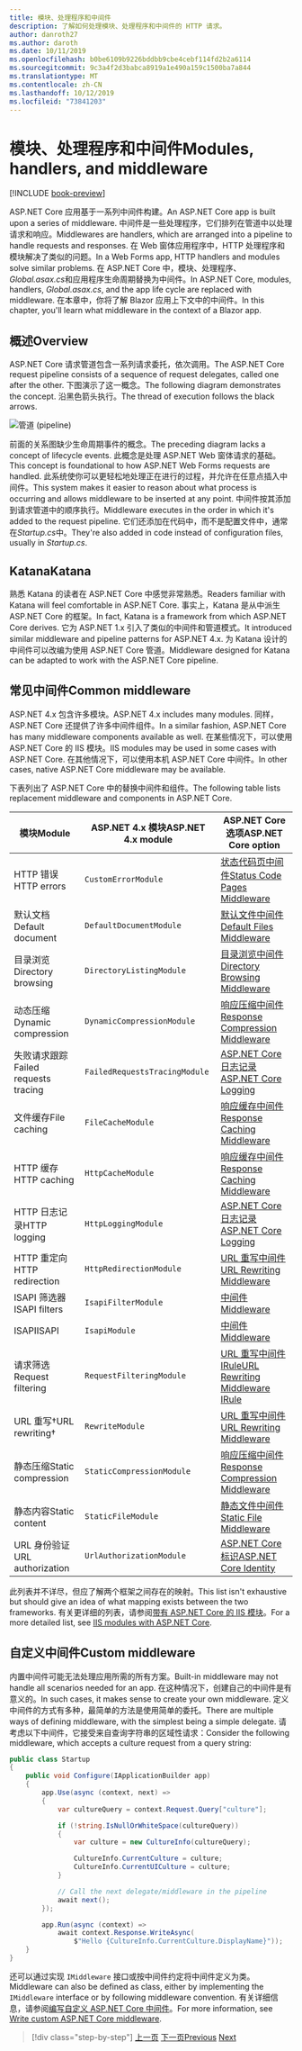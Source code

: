 ```yaml
---
title: 模块、处理程序和中间件
description: 了解如何处理模块、处理程序和中间件的 HTTP 请求。
author: danroth27
ms.author: daroth
ms.date: 10/11/2019
ms.openlocfilehash: b0be6109b9226bddbb9cbe4cebf114fd2b2a6114
ms.sourcegitcommit: 9c3a4f2d3babca8919a1e490a159c1500ba7a844
ms.translationtype: MT
ms.contentlocale: zh-CN
ms.lasthandoff: 10/12/2019
ms.locfileid: "73841203"
---
```

# <a name="modules-handlers-and-middleware"></a><span data-ttu-id="d79b8-103">模块、处理程序和中间件</span><span class="sxs-lookup"><span data-stu-id="d79b8-103">Modules, handlers, and middleware</span></span>

[!INCLUDE [book-preview](../../../includes/book-preview.md)]

<span data-ttu-id="d79b8-104">ASP.NET Core 应用基于一系列中间件构建。</span><span class="sxs-lookup"><span data-stu-id="d79b8-104">An ASP.NET Core app is built upon a series of middleware.</span></span> <span data-ttu-id="d79b8-105">中间件是一些处理程序，它们排列在管道中以处理请求和响应。</span><span class="sxs-lookup"><span data-stu-id="d79b8-105">Middlewares are handlers, which are arranged into a pipeline to handle requests and responses.</span></span> <span data-ttu-id="d79b8-106">在 Web 窗体应用程序中，HTTP 处理程序和模块解决了类似的问题。</span><span class="sxs-lookup"><span data-stu-id="d79b8-106">In a Web Forms app, HTTP handlers and modules solve similar problems.</span></span> <span data-ttu-id="d79b8-107">在 ASP.NET Core 中，模块、处理程序、 *Global.asax.cs*和应用程序生命周期替换为中间件。</span><span class="sxs-lookup"><span data-stu-id="d79b8-107">In ASP.NET Core, modules, handlers, *Global.asax.cs*, and the app life cycle are replaced with middleware.</span></span> <span data-ttu-id="d79b8-108">在本章中，你将了解 Blazor 应用上下文中的中间件。</span><span class="sxs-lookup"><span data-stu-id="d79b8-108">In this chapter, you'll learn what middleware in the context of a Blazor app.</span></span>

## <a name="overview"></a><span data-ttu-id="d79b8-109">概述</span><span class="sxs-lookup"><span data-stu-id="d79b8-109">Overview</span></span>

<span data-ttu-id="d79b8-110">ASP.NET Core 请求管道包含一系列请求委托，依次调用。</span><span class="sxs-lookup"><span data-stu-id="d79b8-110">The ASP.NET Core request pipeline consists of a sequence of request delegates, called one after the other.</span></span> <span data-ttu-id="d79b8-111">下图演示了这一概念。</span><span class="sxs-lookup"><span data-stu-id="d79b8-111">The following diagram demonstrates the concept.</span></span> <span data-ttu-id="d79b8-112">沿黑色箭头执行。</span><span class="sxs-lookup"><span data-stu-id="d79b8-112">The thread of execution follows the black arrows.</span></span>

![管道 (pipeline)](media/middleware/request-delegate-pipeline.png)

<span data-ttu-id="d79b8-114">前面的关系图缺少生命周期事件的概念。</span><span class="sxs-lookup"><span data-stu-id="d79b8-114">The preceding diagram lacks a concept of lifecycle events.</span></span> <span data-ttu-id="d79b8-115">此概念是处理 ASP.NET Web 窗体请求的基础。</span><span class="sxs-lookup"><span data-stu-id="d79b8-115">This concept is foundational to how ASP.NET Web Forms requests are handled.</span></span> <span data-ttu-id="d79b8-116">此系统使你可以更轻松地处理正在进行的过程，并允许在任意点插入中间件。</span><span class="sxs-lookup"><span data-stu-id="d79b8-116">This system makes it easier to reason about what process is occurring and allows middleware to be inserted at any point.</span></span> <span data-ttu-id="d79b8-117">中间件按其添加到请求管道中的顺序执行。</span><span class="sxs-lookup"><span data-stu-id="d79b8-117">Middleware executes in the order in which it's added to the request pipeline.</span></span> <span data-ttu-id="d79b8-118">它们还添加在代码中，而不是配置文件中，通常在*Startup.cs*中。</span><span class="sxs-lookup"><span data-stu-id="d79b8-118">They're also added in code instead of configuration files, usually in *Startup.cs*.</span></span>

## <a name="katana"></a><span data-ttu-id="d79b8-119">Katana</span><span class="sxs-lookup"><span data-stu-id="d79b8-119">Katana</span></span>

<span data-ttu-id="d79b8-120">熟悉 Katana 的读者在 ASP.NET Core 中感觉非常熟悉。</span><span class="sxs-lookup"><span data-stu-id="d79b8-120">Readers familiar with Katana will feel comfortable in ASP.NET Core.</span></span> <span data-ttu-id="d79b8-121">事实上，Katana 是从中派生 ASP.NET Core 的框架。</span><span class="sxs-lookup"><span data-stu-id="d79b8-121">In fact, Katana is a framework from which ASP.NET Core derives.</span></span> <span data-ttu-id="d79b8-122">它为 ASP.NET 1.x 引入了类似的中间件和管道模式。</span><span class="sxs-lookup"><span data-stu-id="d79b8-122">It introduced similar middleware and pipeline patterns for ASP.NET 4.x.</span></span> <span data-ttu-id="d79b8-123">为 Katana 设计的中间件可以改编为使用 ASP.NET Core 管道。</span><span class="sxs-lookup"><span data-stu-id="d79b8-123">Middleware designed for Katana can be adapted to work with the ASP.NET Core pipeline.</span></span>

## <a name="common-middleware"></a><span data-ttu-id="d79b8-124">常见中间件</span><span class="sxs-lookup"><span data-stu-id="d79b8-124">Common middleware</span></span>

<span data-ttu-id="d79b8-125">ASP.NET 4.x 包含许多模块。</span><span class="sxs-lookup"><span data-stu-id="d79b8-125">ASP.NET 4.x includes many modules.</span></span> <span data-ttu-id="d79b8-126">同样，ASP.NET Core 还提供了许多中间件组件。</span><span class="sxs-lookup"><span data-stu-id="d79b8-126">In a similar fashion, ASP.NET Core has many middleware components available as well.</span></span> <span data-ttu-id="d79b8-127">在某些情况下，可以使用 ASP.NET Core 的 IIS 模块。</span><span class="sxs-lookup"><span data-stu-id="d79b8-127">IIS modules may be used in some cases with ASP.NET Core.</span></span> <span data-ttu-id="d79b8-128">在其他情况下，可以使用本机 ASP.NET Core 中间件。</span><span class="sxs-lookup"><span data-stu-id="d79b8-128">In other cases, native ASP.NET Core middleware may be available.</span></span>

<span data-ttu-id="d79b8-129">下表列出了 ASP.NET Core 中的替换中间件和组件。</span><span class="sxs-lookup"><span data-stu-id="d79b8-129">The following table lists replacement middleware and components in ASP.NET Core.</span></span>

|<span data-ttu-id="d79b8-130">模块</span><span class="sxs-lookup"><span data-stu-id="d79b8-130">Module</span></span>                 |<span data-ttu-id="d79b8-131">ASP.NET 4.x 模块</span><span class="sxs-lookup"><span data-stu-id="d79b8-131">ASP.NET 4.x module</span></span>           |<span data-ttu-id="d79b8-132">ASP.NET Core 选项</span><span class="sxs-lookup"><span data-stu-id="d79b8-132">ASP.NET Core option</span></span>|
|-----------------------|-----------------------------|-------------------|
|<span data-ttu-id="d79b8-133">HTTP 错误</span><span class="sxs-lookup"><span data-stu-id="d79b8-133">HTTP errors</span></span>            |`CustomErrorModule`          |[<span data-ttu-id="d79b8-134">状态代码页中间件</span><span class="sxs-lookup"><span data-stu-id="d79b8-134">Status Code Pages Middleware</span></span>](/aspnet/core/fundamentals/error-handling#usestatuscodepages)|
|<span data-ttu-id="d79b8-135">默认文档</span><span class="sxs-lookup"><span data-stu-id="d79b8-135">Default document</span></span>       |`DefaultDocumentModule`      |[<span data-ttu-id="d79b8-136">默认文件中间件</span><span class="sxs-lookup"><span data-stu-id="d79b8-136">Default Files Middleware</span></span>](/aspnet/core/fundamentals/static-files#serve-a-default-document)|
|<span data-ttu-id="d79b8-137">目录浏览</span><span class="sxs-lookup"><span data-stu-id="d79b8-137">Directory browsing</span></span>     |`DirectoryListingModule`     |[<span data-ttu-id="d79b8-138">目录浏览中间件</span><span class="sxs-lookup"><span data-stu-id="d79b8-138">Directory Browsing Middleware</span></span>](/aspnet/core/fundamentals/static-files#enable-directory-browsing)|
|<span data-ttu-id="d79b8-139">动态压缩</span><span class="sxs-lookup"><span data-stu-id="d79b8-139">Dynamic compression</span></span>    |`DynamicCompressionModule`   |[<span data-ttu-id="d79b8-140">响应压缩中间件</span><span class="sxs-lookup"><span data-stu-id="d79b8-140">Response Compression Middleware</span></span>](/aspnet/core/performance/response-compression)|
|<span data-ttu-id="d79b8-141">失败请求跟踪</span><span class="sxs-lookup"><span data-stu-id="d79b8-141">Failed requests tracing</span></span>|`FailedRequestsTracingModule`|[<span data-ttu-id="d79b8-142">ASP.NET Core 日志记录</span><span class="sxs-lookup"><span data-stu-id="d79b8-142">ASP.NET Core Logging</span></span>](/aspnet/core/fundamentals/logging/index#tracesource-provider)|
|<span data-ttu-id="d79b8-143">文件缓存</span><span class="sxs-lookup"><span data-stu-id="d79b8-143">File caching</span></span>           |`FileCacheModule`            |[<span data-ttu-id="d79b8-144">响应缓存中间件</span><span class="sxs-lookup"><span data-stu-id="d79b8-144">Response Caching Middleware</span></span>](/aspnet/core/performance/caching/middleware)|
|<span data-ttu-id="d79b8-145">HTTP 缓存</span><span class="sxs-lookup"><span data-stu-id="d79b8-145">HTTP caching</span></span>           |`HttpCacheModule`            |[<span data-ttu-id="d79b8-146">响应缓存中间件</span><span class="sxs-lookup"><span data-stu-id="d79b8-146">Response Caching Middleware</span></span>](/aspnet/core/performance/caching/middleware)|
|<span data-ttu-id="d79b8-147">HTTP 日志记录</span><span class="sxs-lookup"><span data-stu-id="d79b8-147">HTTP logging</span></span>           |`HttpLoggingModule`          |[<span data-ttu-id="d79b8-148">ASP.NET Core 日志记录</span><span class="sxs-lookup"><span data-stu-id="d79b8-148">ASP.NET Core Logging</span></span>](/aspnet/core/fundamentals/logging/index)|
|<span data-ttu-id="d79b8-149">HTTP 重定向</span><span class="sxs-lookup"><span data-stu-id="d79b8-149">HTTP redirection</span></span>       |`HttpRedirectionModule`      |[<span data-ttu-id="d79b8-150">URL 重写中间件</span><span class="sxs-lookup"><span data-stu-id="d79b8-150">URL Rewriting Middleware</span></span>](/aspnet/core/fundamentals/url-rewriting)|
|<span data-ttu-id="d79b8-151">ISAPI 筛选器</span><span class="sxs-lookup"><span data-stu-id="d79b8-151">ISAPI filters</span></span>          |`IsapiFilterModule`          |[<span data-ttu-id="d79b8-152">中间件</span><span class="sxs-lookup"><span data-stu-id="d79b8-152">Middleware</span></span>](/aspnet/core/fundamentals/middleware/index)|
|<span data-ttu-id="d79b8-153">ISAPI</span><span class="sxs-lookup"><span data-stu-id="d79b8-153">ISAPI</span></span>                  |`IsapiModule`                |[<span data-ttu-id="d79b8-154">中间件</span><span class="sxs-lookup"><span data-stu-id="d79b8-154">Middleware</span></span>](/aspnet/core/fundamentals/middleware/index)|
|<span data-ttu-id="d79b8-155">请求筛选</span><span class="sxs-lookup"><span data-stu-id="d79b8-155">Request filtering</span></span>      |`RequestFilteringModule`     |[<span data-ttu-id="d79b8-156">URL 重写中间件 IRule</span><span class="sxs-lookup"><span data-stu-id="d79b8-156">URL Rewriting Middleware IRule</span></span>](/aspnet/core/fundamentals/url-rewriting#irule-based-rule)|
|<span data-ttu-id="d79b8-157">URL 重写&#8224;</span><span class="sxs-lookup"><span data-stu-id="d79b8-157">URL rewriting&#8224;</span></span>   |`RewriteModule`              |[<span data-ttu-id="d79b8-158">URL 重写中间件</span><span class="sxs-lookup"><span data-stu-id="d79b8-158">URL Rewriting Middleware</span></span>](/aspnet/core/fundamentals/url-rewriting)|
|<span data-ttu-id="d79b8-159">静态压缩</span><span class="sxs-lookup"><span data-stu-id="d79b8-159">Static compression</span></span>     |`StaticCompressionModule`    |[<span data-ttu-id="d79b8-160">响应压缩中间件</span><span class="sxs-lookup"><span data-stu-id="d79b8-160">Response Compression Middleware</span></span>](/aspnet/core/performance/response-compression)|
|<span data-ttu-id="d79b8-161">静态内容</span><span class="sxs-lookup"><span data-stu-id="d79b8-161">Static content</span></span>         |`StaticFileModule`           |[<span data-ttu-id="d79b8-162">静态文件中间件</span><span class="sxs-lookup"><span data-stu-id="d79b8-162">Static File Middleware</span></span>](/aspnet/core/fundamentals/static-files)|
|<span data-ttu-id="d79b8-163">URL 身份验证</span><span class="sxs-lookup"><span data-stu-id="d79b8-163">URL authorization</span></span>      |`UrlAuthorizationModule`     |[<span data-ttu-id="d79b8-164">ASP.NET Core 标识</span><span class="sxs-lookup"><span data-stu-id="d79b8-164">ASP.NET Core Identity</span></span>](/aspnet/core/security/authentication/identity)|

<span data-ttu-id="d79b8-165">此列表并不详尽，但应了解两个框架之间存在的映射。</span><span class="sxs-lookup"><span data-stu-id="d79b8-165">This list isn't exhaustive but should give an idea of what mapping exists between the two frameworks.</span></span> <span data-ttu-id="d79b8-166">有关更详细的列表，请参阅[带有 ASP.NET Core 的 IIS 模块](/aspnet/core/host-and-deploy/iis/modules)。</span><span class="sxs-lookup"><span data-stu-id="d79b8-166">For a more detailed list, see [IIS modules with ASP.NET Core](/aspnet/core/host-and-deploy/iis/modules).</span></span>

## <a name="custom-middleware"></a><span data-ttu-id="d79b8-167">自定义中间件</span><span class="sxs-lookup"><span data-stu-id="d79b8-167">Custom middleware</span></span>

<span data-ttu-id="d79b8-168">内置中间件可能无法处理应用所需的所有方案。</span><span class="sxs-lookup"><span data-stu-id="d79b8-168">Built-in middleware may not handle all scenarios needed for an app.</span></span> <span data-ttu-id="d79b8-169">在这种情况下，创建自己的中间件是有意义的。</span><span class="sxs-lookup"><span data-stu-id="d79b8-169">In such cases, it makes sense to create your own middleware.</span></span> <span data-ttu-id="d79b8-170">定义中间件的方式有多种，最简单的方法是使用简单的委托。</span><span class="sxs-lookup"><span data-stu-id="d79b8-170">There are multiple ways of defining middleware, with the simplest being a simple delegate.</span></span> <span data-ttu-id="d79b8-171">请考虑以下中间件，它接受来自查询字符串的区域性请求：</span><span class="sxs-lookup"><span data-stu-id="d79b8-171">Consider the following middleware, which accepts a culture request from a query string:</span></span>

```csharp
public class Startup
{
    public void Configure(IApplicationBuilder app)
    {
        app.Use(async (context, next) =>
        {
            var cultureQuery = context.Request.Query["culture"];

            if (!string.IsNullOrWhiteSpace(cultureQuery))
            {
                var culture = new CultureInfo(cultureQuery);

                CultureInfo.CurrentCulture = culture;
                CultureInfo.CurrentUICulture = culture;
            }

            // Call the next delegate/middleware in the pipeline
            await next();
        });

        app.Run(async (context) =>
            await context.Response.WriteAsync(
                $"Hello {CultureInfo.CurrentCulture.DisplayName}"));
    }
}
```

<span data-ttu-id="d79b8-172">还可以通过实现 `IMiddleware` 接口或按中间件约定将中间件定义为类。</span><span class="sxs-lookup"><span data-stu-id="d79b8-172">Middleware can also be defined as class, either by implementing the `IMiddleware` interface or by following middleware convention.</span></span> <span data-ttu-id="d79b8-173">有关详细信息，请参阅[编写自定义 ASP.NET Core 中间件](/aspnet/core/fundamentals/middleware/write)。</span><span class="sxs-lookup"><span data-stu-id="d79b8-173">For more information, see [Write custom ASP.NET Core middleware](/aspnet/core/fundamentals/middleware/write).</span></span>

>[!div class="step-by-step"]
><span data-ttu-id="d79b8-174">[上一页](data.md)
>[下一页](config.md)</span><span class="sxs-lookup"><span data-stu-id="d79b8-174">[Previous](data.md)
[Next](config.md)</span></span>
